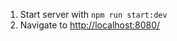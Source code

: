1. Start server with `npm run start:dev`
1. Navigate to [http://localhost:8080/](http://localhost:8080/)
